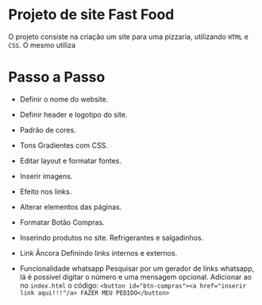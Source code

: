 # Projeto de site Fast Food
O projeto consiste na criação um site para uma pizzaria, utilizando `HTML` e `CSS`.
O mesmo utiliza

# Passo a Passo

- Definir o nome do website.

- Definir header e logotipo do site.

- Padrão de cores.

- Tons Gradientes com CSS.

- Editar layout e formatar fontes.

- Inserir imagens.

- Efeito nos links.

- Alterar elementos das páginas.

- Formatar Botão Compras.

- Inserindo produtos no site.
Refrigerantes e salgadinhos.

- Link Âncora
Definindo links internos e externos.

- Funcionalidade whatsapp
Pesquisar por um gerador de links whatsapp, lá é possivel digitar o número e uma mensagem opcional.
Adicionar ao no `index.html` o código: `<button id="btn-compras"><a href="inserir link aqui!!!"/a> FAZER MEU PEDIDO</button>`